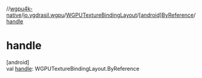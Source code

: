 //[wgpu4k-native](../../../../index.md)/[io.ygdrasil.wgpu](../../index.md)/[WGPUTextureBindingLayout](../index.md)/[[android]ByReference](index.md)/[handle](handle.md)

# handle

[android]\
val [handle](handle.md): WGPUTextureBindingLayout.ByReference